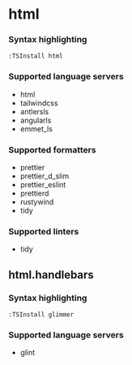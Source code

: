 # html

### Syntax highlighting

```vim
:TSInstall html
```

### Supported language servers

- html
- tailwindcss
- antlersls
- angularls
- emmet_ls

### Supported formatters

- prettier
- prettier_d_slim
- prettier_eslint
- prettierd
- rustywind
- tidy

### Supported linters

- tidy

## html.handlebars

### Syntax highlighting

```vim
:TSInstall glimmer
```

### Supported language servers

- glint
